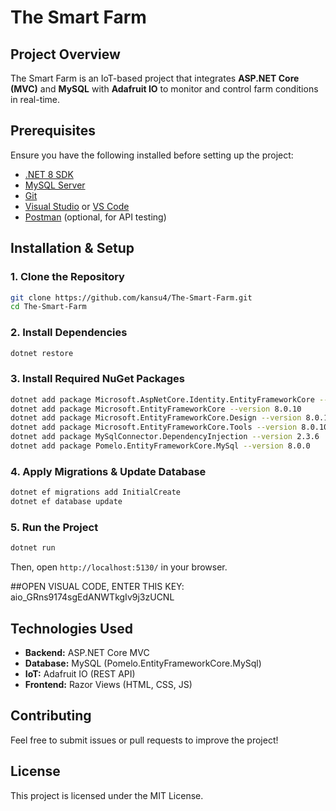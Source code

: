 # The Smart Farm

## Project Overview
The Smart Farm is an IoT-based project that integrates **ASP.NET Core (MVC)** and **MySQL** with **Adafruit IO** to monitor and control farm conditions in real-time.

## Prerequisites
Ensure you have the following installed before setting up the project:
- [.NET 8 SDK](https://dotnet.microsoft.com/en-us/download/dotnet/8.0)
- [MySQL Server](https://dev.mysql.com/downloads/)
- [Git](https://git-scm.com/downloads)
- [Visual Studio](https://visualstudio.microsoft.com/) or [VS Code](https://code.visualstudio.com/)
- [Postman](https://www.postman.com/) (optional, for API testing)

## Installation & Setup

### 1. Clone the Repository
```sh
git clone https://github.com/kansu4/The-Smart-Farm.git
cd The-Smart-Farm
```

### 2. Install Dependencies
```sh
dotnet restore
```

### 3. Install Required NuGet Packages
```sh
dotnet add package Microsoft.AspNetCore.Identity.EntityFrameworkCore --version 8.0.10
dotnet add package Microsoft.EntityFrameworkCore --version 8.0.10
dotnet add package Microsoft.EntityFrameworkCore.Design --version 8.0.10
dotnet add package Microsoft.EntityFrameworkCore.Tools --version 8.0.10
dotnet add package MySqlConnector.DependencyInjection --version 2.3.6
dotnet add package Pomelo.EntityFrameworkCore.MySql --version 8.0.0
```

### 4. Apply Migrations & Update Database
```sh
dotnet ef migrations add InitialCreate
dotnet ef database update
```

### 5. Run the Project
```sh
dotnet run
```
Then, open `http://localhost:5130/` in your browser.

##OPEN VISUAL CODE, ENTER THIS KEY: aio_GRns9174sgEdANWTkgIv9j3zUCNL

## Technologies Used
- **Backend:** ASP.NET Core MVC
- **Database:** MySQL (Pomelo.EntityFrameworkCore.MySql)
- **IoT:** Adafruit IO (REST API)
- **Frontend:** Razor Views (HTML, CSS, JS)

## Contributing
Feel free to submit issues or pull requests to improve the project!

## License
This project is licensed under the MIT License.
